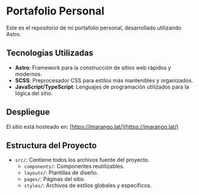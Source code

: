 # Portafolio Personal

Este es el repositorio de mi portafolio personal, desarrollado utilizando Astro.

## Tecnologías Utilizadas

- **Astro**: Framework para la construcción de sitios web rápidos y modernos.
- **SCSS**: Preprocesador CSS para estilos más mantenibles y organizados.
- **JavaScript/TypeScript**: Lenguajes de programación utilizados para la lógica del sitio.

## Despliegue

El sitio está hosteado en: [https://jmarango.lat/](https://jmarango.lat/)

## Estructura del Proyecto

- `src/`: Contiene todos los archivos fuente del proyecto.
    - `components/`: Componentes reutilizables.
    - `layouts/`: Plantillas de diseño.
    - `pages/`: Páginas del sitio.
    - `styles/`: Archivos de estilos globales y específicos.